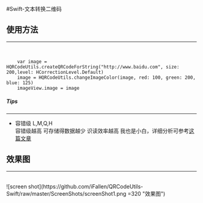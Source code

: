 #Swift-文本转换二维码

## 使用方法  
---
<br />

```
	var image = HQRCodeUtils.createQRCodeForString("http://www.baidu.com", size: 200,level: HCorrectionLevel.Default)
	image = HQRCodeUtils.changeImageColor(image, red: 100, green: 200, blue: 125)
	imageView.image = image
```
##### Tips
---

- 容错级 L,M,Q,H    
容错级越高 可存储得数据越少 识读效率越高 我也是小白，详细分析可参考[这篇文章](http://blog.csdn.net/johnsuna/article/details/8864046)


## 效果图
---
<br />
![screen shot](https://github.com/iFallen/QRCodeUtils-Swift/raw/master/ScreenShots/screenShot1.png =320 "效果图")
